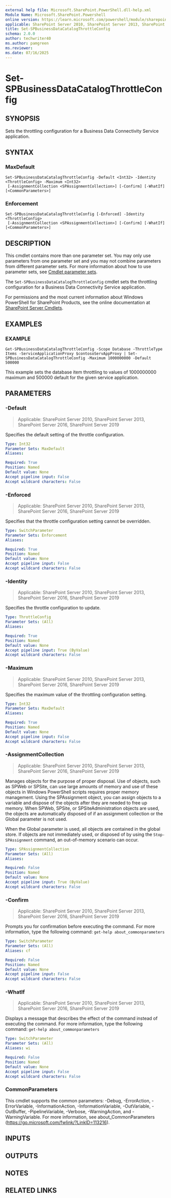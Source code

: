 ```yaml
---
external help file: Microsoft.SharePoint.PowerShell.dll-help.xml
Module Name: Microsoft.SharePoint.Powershell
online version: https://learn.microsoft.com/powershell/module/sharepoint-server/set-spbusinessdatacatalogthrottleconfig
applicable: SharePoint Server 2010, SharePoint Server 2013, SharePoint Server 2016, SharePoint Server 2019
title: Set-SPBusinessDataCatalogThrottleConfig
schema: 2.0.0
author: techwriter40
ms.author: pamgreen
ms.reviewer:
ms.date: 07/16/2025
---
```


# Set-SPBusinessDataCatalogThrottleConfig

## SYNOPSIS
Sets the throttling configuration for a Business Data Connectivity Service application.

## SYNTAX

### MaxDefault
```
Set-SPBusinessDataCatalogThrottleConfig -Default <Int32> -Identity <ThrottleConfig> -Maximum <Int32>
 [-AssignmentCollection <SPAssignmentCollection>] [-Confirm] [-WhatIf] [<CommonParameters>]
```

### Enforcement
```
Set-SPBusinessDataCatalogThrottleConfig [-Enforced] -Identity <ThrottleConfig>
 [-AssignmentCollection <SPAssignmentCollection>] [-Confirm] [-WhatIf] [<CommonParameters>]
```

## DESCRIPTION
This cmdlet contains more than one parameter set.
You may only use parameters from one parameter set and you may not combine parameters from different parameter sets.
For more information about how to use parameter sets, see [Cmdlet parameter sets](https://learn.microsoft.com/powershell/scripting/developer/cmdlet/cmdlet-parameter-sets).

The `Set-SPBusinessDataCatalogThrottleConfig` cmdlet sets the throttling configuration for a Business Data Connectivity Service application.

For permissions and the most current information about Windows PowerShell for SharePoint Products, see the online documentation at [SharePoint Server Cmdlets](https://learn.microsoft.com/powershell/sharepoint/sharepoint-server/sharepoint-server-cmdlets).

## EXAMPLES

### EXAMPLE
```
Get-SPBusinessDataCatalogThrottleConfig -Scope Database -ThrottleType Items -ServiceApplicationProxy $contosoServAppProxy | Set-SPBusinessDataCatalogThrottleConfig -Maximum 1000000000 -Default 500000
```

This example sets the database item throttling to values of 1000000000 maximum and 500000 default for the given service application.

## PARAMETERS

### -Default

> Applicable: SharePoint Server 2010, SharePoint Server 2013, SharePoint Server 2016, SharePoint Server 2019

Specifies the default setting of the throttle configuration.

```yaml
Type: Int32
Parameter Sets: MaxDefault
Aliases:

Required: True
Position: Named
Default value: None
Accept pipeline input: False
Accept wildcard characters: False
```

### -Enforced

> Applicable: SharePoint Server 2010, SharePoint Server 2013, SharePoint Server 2016, SharePoint Server 2019

Specifies that the throttle configuration setting cannot be overridden.

```yaml
Type: SwitchParameter
Parameter Sets: Enforcement
Aliases:

Required: True
Position: Named
Default value: None
Accept pipeline input: False
Accept wildcard characters: False
```

### -Identity

> Applicable: SharePoint Server 2010, SharePoint Server 2013, SharePoint Server 2016, SharePoint Server 2019

Specifies the throttle configuration to update.

```yaml
Type: ThrottleConfig
Parameter Sets: (All)
Aliases:

Required: True
Position: Named
Default value: None
Accept pipeline input: True (ByValue)
Accept wildcard characters: False
```

### -Maximum

> Applicable: SharePoint Server 2010, SharePoint Server 2013, SharePoint Server 2016, SharePoint Server 2019

Specifies the maximum value of the throttling configuration setting.

```yaml
Type: Int32
Parameter Sets: MaxDefault
Aliases:

Required: True
Position: Named
Default value: None
Accept pipeline input: False
Accept wildcard characters: False
```

### -AssignmentCollection

> Applicable: SharePoint Server 2010, SharePoint Server 2013, SharePoint Server 2016, SharePoint Server 2019

Manages objects for the purpose of proper disposal.
Use of objects, such as SPWeb or SPSite, can use large amounts of memory and use of these objects in Windows PowerShell scripts requires proper memory management.
Using the SPAssignment object, you can assign objects to a variable and dispose of the objects after they are needed to free up memory.
When SPWeb, SPSite, or SPSiteAdministration objects are used, the objects are automatically disposed of if an assignment collection or the Global parameter is not used.

When the Global parameter is used, all objects are contained in the global store.
If objects are not immediately used, or disposed of by using the `Stop-SPAssignment` command, an out-of-memory scenario can occur.

```yaml
Type: SPAssignmentCollection
Parameter Sets: (All)
Aliases:

Required: False
Position: Named
Default value: None
Accept pipeline input: True (ByValue)
Accept wildcard characters: False
```

### -Confirm

> Applicable: SharePoint Server 2010, SharePoint Server 2013, SharePoint Server 2016, SharePoint Server 2019

Prompts you for confirmation before executing the command.
For more information, type the following command: `get-help about_commonparameters`

```yaml
Type: SwitchParameter
Parameter Sets: (All)
Aliases: cf

Required: False
Position: Named
Default value: None
Accept pipeline input: False
Accept wildcard characters: False
```

### -WhatIf

> Applicable: SharePoint Server 2010, SharePoint Server 2013, SharePoint Server 2016, SharePoint Server 2019

Displays a message that describes the effect of the command instead of executing the command.
For more information, type the following command: `get-help about_commonparameters`

```yaml
Type: SwitchParameter
Parameter Sets: (All)
Aliases: wi

Required: False
Position: Named
Default value: None
Accept pipeline input: False
Accept wildcard characters: False
```

### CommonParameters
This cmdlet supports the common parameters: -Debug, -ErrorAction, -ErrorVariable, -InformationAction, -InformationVariable, -OutVariable, -OutBuffer, -PipelineVariable, -Verbose, -WarningAction, and -WarningVariable. For more information, see about_CommonParameters (https://go.microsoft.com/fwlink/?LinkID=113216).

## INPUTS

## OUTPUTS

## NOTES

## RELATED LINKS
